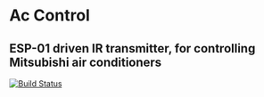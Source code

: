 # Ac Control

## ESP-01 driven IR transmitter, for controlling Mitsubishi air conditioners

[![Build Status](https://img.shields.io/travis/ellsclytn/ac-control/master.svg?maxAge=86400&style=flat-square)](https://travis-ci.org/ellsclytn/ac-control)
